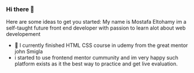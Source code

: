 ### Hi there 👋
Here are some ideas to get you started:
My name is Mostafa Eltohamy im a self-taught future front end developer with passion to learn alot about web developement 
- 🔭 I currently finished HTML CSS course in udemy from  the great mentor john Smigla  
- i started to use frontend mentor cummunity and im very happy such platform exists as it the best way to practice and get live evaluation.
<!-- 
**Eltohamy22/Eltohamy22** is a ✨ _special_ ✨ repository because its `README.md` (this file) appears on your GitHub profile.


- 🌱 I’m currently learning JavaScript 
- 👯 I’m looking to collaborate on ...
- 🤔 I’m looking for help with ...
- 💬 Ask me about ...
- 📫 How to reach me: ...
- 😄 Pronouns: ...
- ⚡ Fun fact: ...
-->
